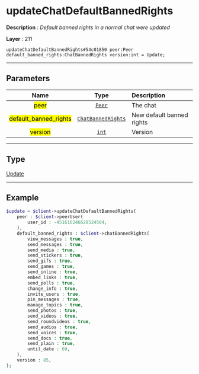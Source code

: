 # updateChatDefaultBannedRights

**Description** : *Default banned rights in a normal chat were updated*

**Layer** : 211

```tl
updateChatDefaultBannedRights#54c01850 peer:Peer default_banned_rights:ChatBannedRights version:int = Update;
```

---

## Parameters

| Name | Type | Description |
| :---: | :---: | :--- |
| <mark>peer</mark> | [`Peer`](type/Peer) | The chat |
| <mark>default_banned_rights</mark> | [`ChatBannedRights`](type/ChatBannedRights) | New default banned rights |
| <mark>version</mark> | [`int`](type/int) | Version |

---

## Type

[Update](type/Update)

---

## Example

```php
$update = $client->updateChatDefaultBannedRights(
	peer : $client->peerUser(
		user_id : -451616246628524504,
	),
	default_banned_rights : $client->chatBannedRights(
		view_messages : true,
		send_messages : true,
		send_media : true,
		send_stickers : true,
		send_gifs : true,
		send_games : true,
		send_inline : true,
		embed_links : true,
		send_polls : true,
		change_info : true,
		invite_users : true,
		pin_messages : true,
		manage_topics : true,
		send_photos : true,
		send_videos : true,
		send_roundvideos : true,
		send_audios : true,
		send_voices : true,
		send_docs : true,
		send_plain : true,
		until_date : 69,
	),
	version : 85,
);
```